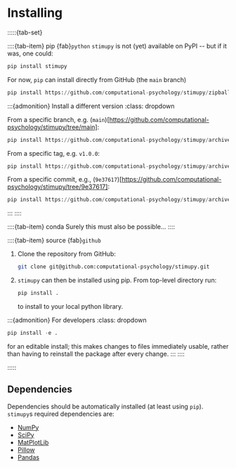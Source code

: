 # Installing

:::::{tab-set}

::::{tab-item} pip {fab}`python`
`stimupy` is not (yet) available on PyPI
-- but if it was, one could:

```python
pip install stimupy
```
For now, `pip` can install directly from GitHub (the `main` branch)

```python
pip install https://github.com/computational-psychology/stimupy/zipball/main
```

:::{admonition} Install a different version
    :class: dropdown

From a specific branch, e.g. (`main`)[https://github.com/computational-psychology/stimupy/tree/main]:
```python
pip install https://github.com/computational-psychology/stimupy/archive/refs/heads/main.zip
```

From a specific tag, e.g. `v1.0.0`:
```python
pip install https://github.com/computational-psychology/stimupy/archive/tags/v1.0.0.zip
```

From a specific commit, e.g., (`9e37617`)[https://github.com/computational-psychology/stimupy/tree/9e37617]:
```python
pip install https://github.com/computational-psychology/stimupy/archive/9e37617.zip
```
:::
::::

::::{tab-item} conda
Surely this must also be possible...
::::


::::{tab-item} source {fab}`github`

1. Clone the repository from GitHub:

    ```bash
    git clone git@github.com:computational-psychology/stimupy.git
    ```

2. `stimupy` can then be installed using pip.
    From top-level directory run:

    ```python
    pip install .
    ```

    to install to your local python library.

:::{admonition} For developers
    :class: dropdown

```python
pip install -e .
```

for an editable install;
this makes changes to files immediately usable,
rather than having to reinstall the package after every change.
:::
::::

:::::


## Dependencies
Dependencies should be automatically installed (at least using `pip`).
`stimupy`s required dependencies are:
- [NumPy](numpy)
- [SciPy](scipy)
- [MatPlotLib](matplotlib)
- [Pillow](pillow)
- [Pandas](pandas)